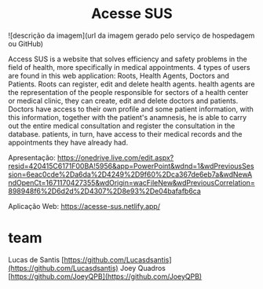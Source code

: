 # <h1 align="center"> Acesse SUS </h1>

<div>
![descrição da imagem](url da imagem gerado pelo serviço de hospedagem ou GitHub)
</div>


Access SUS is a website that solves efficiency and safety problems in the field of health, more specifically in medical appointments.
4 types of users are found in this web application: Roots, Health Agents, Doctors and Patients.
Roots can register, edit and delete health agents.
health agents are the representation of the people responsible for sectors of a health center or medical clinic, they can create, edit and delete doctors and patients.
Doctors have access to their own profile and some patient information, with this information, together with the patient's anamnesis, he is able to carry out the entire medical consultation and register the consultation in the database.
patients, in turn, have access to their medical records and the appointments they have already had.

Apresentação:
https://onedrive.live.com/edit.aspx?resid=420415C6171F00BA!5956&app=PowerPoint&wdnd=1&wdPreviousSession=6eac0cde%2Da6da%2D4249%2D9f60%2Dca367de6eb7a&wdNewAndOpenCt=1671170427355&wdOrigin=wacFileNew&wdPreviousCorrelation=898948f6%2D6d2d%2D4307%2D8e93%2De04bafafb6ca

Aplicação Web:
https://acesse-sus.netlify.app/


# team 
Lucas de Santis
[https://github.com/Lucasdsantis](https://github.com/Lucasdsantis)
Joey Quadros
[https://github.com/JoeyQPB](https://github.com/JoeyQPB)
